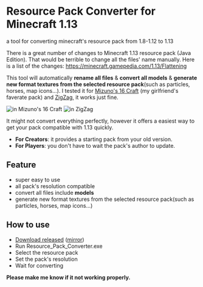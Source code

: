 # Resource Pack Converter for Minecraft 1.13
a tool for converting minecraft's resource pack from 1.8-1.12 to 1.13

There is a great number of changes to Minecraft 1.13 resource pack (Java Edition). That would be terrible to change all the files' name manually.
Here is a list of the changes: https://minecraft.gamepedia.com/1.13/Flattening

This tool will automatically **rename all files** & **convert all models** & **generate new format textures from the selected resource pack**(such as particles, horses, map icons...). I tested it for [Mizuno's 16 Craft](https://www.planetminecraft.com/texture_pack/mizunos-16-craft/) (my girlfriend's faverate pack) and [ZigZag](http://www.jmckiernan.com/), it works just fine.

![in Mizuno's 16 Craft](http://1mupic.oss-cn-beijing.aliyuncs.com/18-7-29/56727928.jpg)
![in ZigZag](http://1mupic.oss-cn-beijing.aliyuncs.com/18-7-29/77056924.jpg)

It might not convert everything perfectly, however it offers a easiest way to get your pack compatible with 1.13 quickly.
- **For Creators**: it provides a starting pack from your old version.
- **For Players**: you don't have to wait the pack's author to update.

## Feature
- super easy to use
- all pack's resolution compatible
- convert all files include **models**
- generate new format textures from the selected resource pack(such as particles, horses, map icons...)

## How to use
- [Download released](https://github.com/icrdr/Resource-Pack-Converter/releases/) ([mirror](https://www.dropbox.com/sh/a3uvn4e6neres0a/AABzY3vAp4eTEmC7pUR6Pk0Fa?dl=0))
- Run Resource_Pack_Converter.exe
- Select the resource pack
- Set the pack's resolution
- Wait for converting

**Please make me know if it not working properly.**
